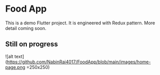 # Food App

This is a demo Flutter project. It is engineered with Redux pattern. More detail coming soon.


## Still on progress
![alt text](https://github.com/NabinRai4017/FoodApp/blob/main/images/home-page.png =250x250)

